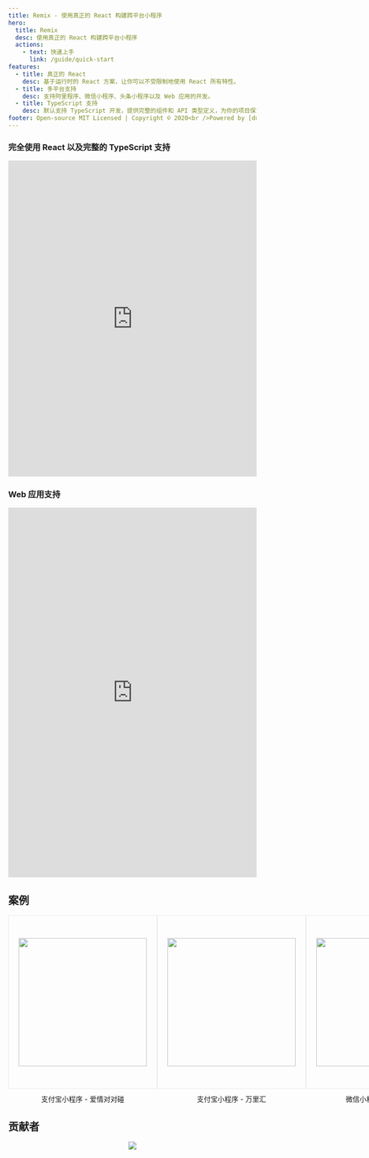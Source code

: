 ```yaml
---
title: Remix - 使用真正的 React 构建跨平台小程序
hero:
  title: Remix
  desc: 使用真正的 React 构建跨平台小程序
  actions:
    - text: 快速上手
      link: /guide/quick-start
features:
  - title: 真正的 React
    desc: 基于运行时的 React 方案，让你可以不受限制地使用 React 所有特性。
  - title: 多平台支持
    desc: 支持阿里程序、微信小程序、头条小程序以及 Web 应用的开发。
  - title: TypeScript 支持
    desc: 默认支持 TypeScript 开发，提供完整的组件和 API 类型定义，为你的项目保驾护航
footer: Open-source MIT Licensed | Copyright © 2020<br />Powered by [dumi](https://d.umijs.org/)
---
```


### 完全使用 React 以及完整的 TypeScript 支持

<p align="center">
  <iframe width="100%" height="641" style="border:none;" src="https://herbox-embed.alipay.com/p/Remix/remix-examples-todo?defaultOpenedFiles=src/pages/index/index.tsx" ></iframe>
</p>

### Web 应用支持

<p align="center">
<iframe
     src="https://codesandbox.io/embed/github/remixjs/examples/tree/master/one?fontsize=14&hidenavigation=1&module=%2Fsrc%2Fpages%2Findex%2Findex.tsx&theme=dark"
     style="width:100%; height:750px; border:0; overflow:hidden;"
     title="remix one web"
     allow="accelerometer; ambient-light-sensor; camera; encrypted-media; geolocation; gyroscope; hid; microphone; midi; payment; usb; vr"
     sandbox="allow-forms allow-modals allow-popups allow-presentation allow-same-origin allow-scripts"
   ></iframe>
</p>

## 案例

<div style="display:flex;flex-direction:row;align-items:center;justify-content:space-around;width: 100%;">
<div style="display:flex;flex-direction:column;align-items:center;justify-content:center;">
  <div style="display:flex;flex-direction:column;align-items:center;justify-content:center;border: 1px solid #eaeaea;width:300px;height:350px;">
    <img width="260" src="https://gw.alipayobjects.com/mdn/rms_a6d2d8/afts/img/A*BLCUQ4lkwIgAAAAAAAAAAABkARQnAQ" >
  </div>
  <span style="margin-top:10px">支付宝小程序 - 爱情对对碰</span>
  </div>
<div style="display:flex;flex-direction:column;align-items:center;justify-content:center;">
  <div style="display:flex;flex-direction:column;align-items:center;justify-content:center;border: 1px solid #eaeaea;width:300px;height:350px;">
    <img width="260" src="https://gw.alipayobjects.com/mdn/rms_b5fcc5/afts/img/A*AQA3TIYlDFMAAAAAAAAAAABkARQnAQ" />
  </div>
    <span style="margin-top:10px">支付宝小程序 - 万里汇</span>
  </div>
<div style="display:flex;flex-direction:column;align-items:center;justify-content:center;">
  <div style="display:flex;flex-direction:column;align-items:center;justify-content:center;border: 1px solid #eaeaea;width:300px;height:350px;">
    <img width="260" src="https://gw.alipayobjects.com/mdn/rms_a6d2d8/afts/img/A*KAd0RKNmPM4AAAAAAAAAAABkARQnAQ" />
  </div>
    <span style="margin-top:10px">微信小程序 - 菜鸟裹裹</span>
  </div>
</div>

## 贡献者

<p align="center">
  <a href="https://code.alipay.com/remix/remix/graphs/contributors">
    <img src="https://opencollective.com/remix/contributors.svg?width=890&button=false" />
  </a>
</p>
